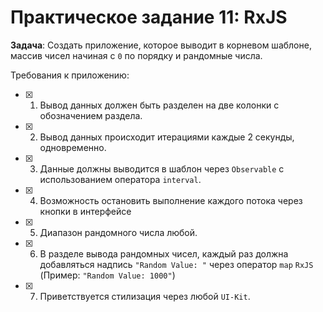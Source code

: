 # Практическое задание 11: RxJS

**Задача**: Создать приложение, которое выводит в корневом шаблоне, массив чисел начиная с `0` по порядку и рандомные числа.

Требования к приложению:

- [x] 1. Вывод данных должен быть разделен на две колонки с обозначением раздела.
- [x] 2. Вывод данных происходит итерациями каждые 2 секунды, одновременно.
- [x] 3. Данные должны выводится в шаблон через `Observable` с использованием оператора `interval`.
- [x] 4. Возможность остановить выполнение каждого потока через кнопки в интерфейсе
- [x] 5. Диапазон рандомного числа любой.
- [x] 6. В разделе вывода рандомных чисел, каждый раз должна добавляться надпись `"Random Value: "` через оператор `map` `RxJS` (Пример: `"Random Value: 1000"`)
- [x] 7. Приветствуется стилизация через любой `UI-Kit`.

